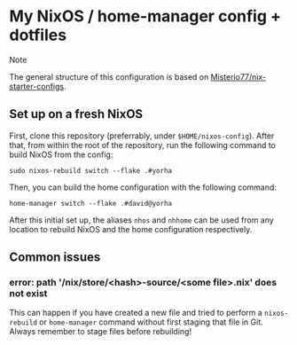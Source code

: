 # My NixOS / home-manager config + dotfiles
> [!NOTE]
> The general structure of this configuration is based on [Misterio77/nix-starter-configs](https://github.com/Misterio77/nix-starter-configs).
## Set up on a fresh NixOS
First, clone this repository (preferrably, under `$HOME/nixos-config`).
After that, from within the root of the repository, run the following command
to build NixOS from the config:
```
sudo nixos-rebuild switch --flake .#yorha
```
Then, you can build the home configuration with the following command:
```
home-manager switch --flake .#david@yorha
```
After this initial set up, the aliases `nhos` and `nhhome` can be used from
any location to rebuild NixOS and the home configuration respectively.
## Common issues
### error: path '/nix/store/\<hash\>-source/\<some file>.nix' does not exist
This can happen if you have created a new file and tried to perform a `nixos-rebuild` or `home-manager` command without first staging that file in Git. Always remember to stage files before rebuilding!
